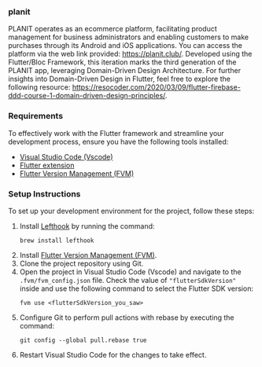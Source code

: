 ### planit
PLANIT operates as an ecommerce platform, facilitating product management for business administrators and enabling customers to make purchases through its Android and iOS applications. You can access the platform via the web link provided: https://planit.club/. Developed using the Flutter/Bloc Framework, this iteration marks the third generation of the PLANIT app, leveraging Domain-Driven Design Architecture. For further insights into Domain-Driven Design in Flutter, feel free to explore the following resource: https://resocoder.com/2020/03/09/flutter-firebase-ddd-course-1-domain-driven-design-principles/.

### Requirements
To effectively work with the Flutter framework and streamline your development process, ensure you have the following tools installed:

- [Visual Studio Code (Vscode)](https://code.visualstudio.com/)
- [Flutter extension](https://marketplace.visualstudio.com/items?itemName=Dart-Code.flutter)
- [Flutter Version Management (FVM)](https://fvm.app/docs/getting_started/installation)

### Setup Instructions
To set up your development environment for the project, follow these steps:

1. Install [Lefthook](https://github.com/evilmartians/lefthook) by running the command: 
   ```
   brew install lefthook
   ```
2. Install [Flutter Version Management (FVM)](https://fvm.app/docs/getting_started/installation).
3. Clone the project repository using Git.
4. Open the project in Visual Studio Code (Vscode) and navigate to the `.fvm/fvm_config.json` file. Check the value of `"flutterSdkVersion"` inside and use the following command to select the Flutter SDK version:
   ```
   fvm use <flutterSdkVersion_you_saw>
   ```
5. Configure Git to perform pull actions with rebase by executing the command:
   ```
   git config --global pull.rebase true
   ```
6. Restart Visual Studio Code for the changes to take effect.